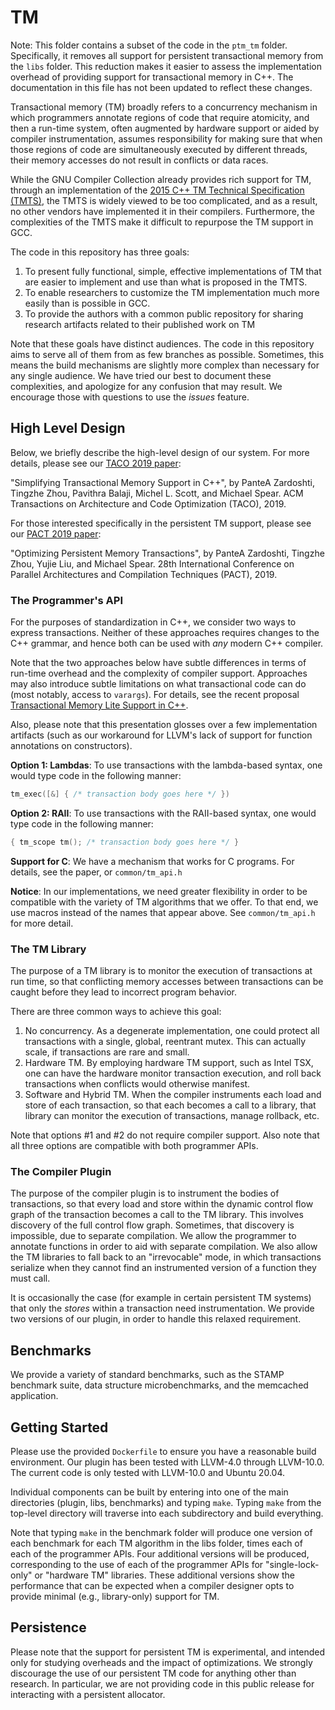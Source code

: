 # TM

Note: This folder contains a subset of the code in the `ptm_tm` folder.
Specifically, it removes all support for persistent transactional memory from
the `libs` folder.  This reduction makes it easier to assess the implementation
overhead of providing support for transactional memory in C++.  The
documentation in this file has not been updated to reflect these changes.

Transactional memory (TM) broadly refers to a concurrency mechanism in which
programmers annotate regions of code that require atomicity, and then a run-time
system, often augmented by hardware support or aided by compiler
instrumentation, assumes responsibility for making sure that when those regions
of code are simultaneously executed by different threads, their memory accesses
do not result in conflicts or data races.

While the GNU Compiler Collection already provides rich support for TM, through
an implementation of the [2015 C++ TM Technical Specification
(TMTS)](http://www.open-std.org/jtc1/sc22/wg21/docs/papers/2015/n4514.pdf), the
TMTS is widely viewed to be too complicated, and as a result, no other vendors
have implemented it in their compilers.  Furthermore, the complexities of the
TMTS make it difficult to repurpose the TM support in GCC.

The code in this repository has three goals:

1. To present fully functional, simple, effective implementations of TM that are
   easier to implement and use than what is proposed in the TMTS.
2. To enable researchers to customize the TM implementation much more easily
   than is possible in GCC.
3. To provide the authors with a common public repository for sharing research
   artifacts related to their published work on TM

Note that these goals have distinct audiences.  The code in this repository aims
to serve all of them from as few branches as possible.  Sometimes, this means
the build mechanisms are slightly more complex than necessary for any single
audience.  We have tried our best to document these complexities, and apologize
for any confusion that may result.  We encourage those with questions to use the
*issues* feature.

## High Level Design

Below, we briefly describe the high-level design of our system.  For more
details, please see our [TACO 2019
paper](http://www.cse.lehigh.edu/~spear/papers/zardoshti-taco-2019.pdf):

"Simplifying Transactional Memory Support in C++", by PanteA Zardoshti, Tingzhe
Zhou, Pavithra Balaji, Michel L. Scott, and Michael Spear. ACM Transactions on
Architecture and Code Optimization (TACO), 2019.

For those interested specifically in the persistent TM support, please see our
[PACT 2019 paper](http://sss.cse.lehigh.edu/files/pubs/CR-PACT-2019.pdf):

"Optimizing Persistent Memory Transactions", by PanteA Zardoshti, Tingzhe Zhou,
Yujie Liu, and Michael Spear. 28th International Conference on Parallel
Architectures and Compilation Techniques (PACT), 2019.

### The Programmer's API

For the purposes of standardization in C++, we consider two ways to express
transactions.  Neither of these approaches requires changes to the C++ grammar,
and hence both can be used with *any* modern C++ compiler.

Note that the two approaches below have subtle differences in terms of run-time
overhead and the complexity of compiler support.  Approaches may also introduce
subtle limitations on what transactional code can do (most notably, access to
`varargs`).  For details, see the recent proposal [Transactional Memory Lite
Support in
C++](http://open-std.org/JTC1/SC22/WG21/docs/papers/2019/p1875r0.pdf).

Also, please note that this presentation glosses over a few implementation
artifacts (such as our workaround for LLVM's lack of support for function
annotations on constructors).

**Option 1: Lambdas**: To use transactions with the lambda-based syntax, one
would type code in the following manner:

```C++
tm_exec([&] { /* transaction body goes here */ })
```

**Option 2: RAII**: To use transactions with the RAII-based syntax, one would
type code in the following manner:

```C++
{ tm_scope tm(); /* transaction body goes here */ }
```

**Support for C**: We have a mechanism that works for C programs.  For details,
see the paper, or `common/tm_api.h`

**Notice**: In our implementations, we need greater flexibility in order to be
compatible with the variety of TM algorithms that we offer.  To that end, we use
macros instead of the names that appear above.  See `common/tm_api.h` for more
detail.

### The TM Library

The purpose of a TM library is to monitor the execution of transactions at run
time, so that conflicting memory accesses between transactions can be caught
before they lead to incorrect program behavior.

There are three common ways to achieve this goal:

1. No concurrency.  As a degenerate implementation, one could protect all
   transactions with a single, global, reentrant mutex.  This can actually
   scale, if transactions are rare and small.
2. Hardware TM.  By employing hardware TM support, such as Intel TSX, one can
   have the hardware monitor transaction execution, and roll back transactions
   when conflicts would otherwise manifest.
3. Software and Hybrid TM.  When the compiler instruments each load and store of
   each transaction, so that each becomes a call to a library, that library can
   monitor the execution of transactions, manage rollback, etc.

Note that options #1 and #2 do not require compiler support.  Also note that all
three options are compatible with both programmer APIs.

### The Compiler Plugin

The purpose of the compiler plugin is to instrument the bodies of transactions,
so that every load and store within the dynamic control flow graph of the
transaction becomes a call to the TM library.  This involves discovery of the
full control flow graph.  Sometimes, that discovery is impossible, due to
separate compilation.  We allow the programmer to annotate functions in order to
aid with separate compilation.  We also allow the TM libraries to fall back to
an "irrevocable" mode, in which transactions serialize when they cannot find an
instrumented version of a function they must call.

It is occasionally the case (for example in certain persistent TM systems) that
only the *stores* within a transaction need instrumentation.  We provide two
versions of our plugin, in order to handle this relaxed requirement.

## Benchmarks

We provide a variety of standard benchmarks, such as the STAMP benchmark suite,
data structure microbenchmarks, and the memcached application.

## Getting Started

Please use the provided `Dockerfile` to ensure you have a reasonable build
environment.  Our plugin has been tested with LLVM-4.0 through LLVM-10.0.  The
current code is only tested with LLVM-10.0 and Ubuntu 20.04.

Individual components can be built by entering into one of the main directories
(plugin, libs, benchmarks) and typing `make`.  Typing `make` from the top-level
directory will traverse into each subdirectory and build everything.

Note that typing `make` in the benchmark folder will produce one version of each
benchmark for each TM algorithm in the libs folder, times each of each of the
programmer APIs.  Four additional versions will be produced, corresponding to
the use of each of the programmer APIs for "single-lock-only" or "hardware TM"
libraries.  These additional versions show the performance that can be expected
when a compiler designer opts to provide minimal (e.g., library-only) support
for TM.

## Persistence

Please note that the support for persistent TM is experimental, and intended
only for studying overheads and the impact of optimizations.  We strongly
discourage the use of our persistent TM code for anything other than research.
In particular, we are not providing code in this public release for interacting
with a persistent allocator.
